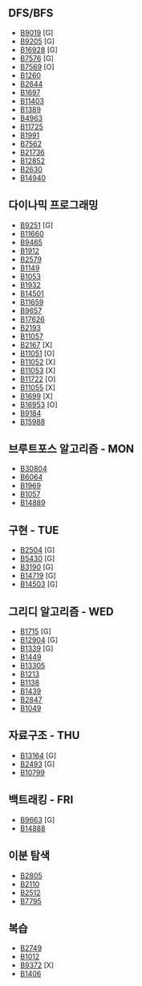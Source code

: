 ## DFS/BFS
- [B9019](https://www.acmicpc.net/problem/9019) [G]
- [B9205](https://www.acmicpc.net/problem/9205) [G]
- [B16928](https://www.acmicpc.net/problem/16928) [G]
- [B7576](https://www.acmicpc.net/problem/7576) [G]
- [B7569](https://www.acmicpc.net/problem/7569) [O]
- [B1260](https://www.acmicpc.net/problem/1260)
- [B2644](https://www.acmicpc.net/problem/2644)
- [B1697](https://www.acmicpc.net/problem/1697)
- [B11403](https://www.acmicpc.net/problem/11403)
- [B1389](https://www.acmicpc.net/problem/1389)
- [B4963](https://www.acmicpc.net/problem/4963)
- [B11725](https://www.acmicpc.net/problem/11725)
- [B1991](https://www.acmicpc.net/problem/1991)
- [B7562](https://www.acmicpc.net/problem/7562)
- [B21736](https://www.acmicpc.net/problem/21736)
- [B12852](https://www.acmicpc.net/problem/12852)
- [B2630](https://www.acmicpc.net/problem/2630)
- [B14940](https://www.acmicpc.net/problem/14940)

## 다이나믹 프로그래밍
- [B9251](https://www.acmicpc.net/problem/9251) [G]
- [B11660](https://www.acmicpc.net/problem/11660)
- [B9465](https://www.acmicpc.net/problem/9465)
- [B1912](https://www.acmicpc.net/problem/1912)
- [B2579](https://www.acmicpc.net/problem/2579)
- [B1149](https://www.acmicpc.net/problem/1149)
- [B1053](https://www.acmicpc.net/problem/1053)
- [B1932](https://www.acmicpc.net/problem/1932)
- [B14501](https://www.acmicpc.net/problem/14501)
- [B11659](https://www.acmicpc.net/problem/11659)
- [B9657](https://www.acmicpc.net/problem/9657)
- [B17626](https://www.acmicpc.net/problem/17626)
- [B2193](https://www.acmicpc.net/problem/2193)
- [B11057](https://www.acmicpc.net/problem/11057)
- [B2167](https://www.acmicpc.net/problem/2167) [X]
- [B11051](https://www.acmicpc.net/problem/11051) [O]
- [B11052](https://www.acmicpc.net/problem/11052) [X]
- [B11053](https://www.acmicpc.net/problem/11053) [X]
- [B11722](https://www.acmicpc.net/problem/11722) [O]
- [B11055](https://www.acmicpc.net/problem/11055) [X]
- [B1699](https://www.acmicpc.net/problem/1699) [X]
- [B16953](https://www.acmicpc.net/problem/16953) [O]
- [B9184](https://www.acmicpc.net/problem/9184)
- [B15988](https://www.acmicpc.net/problem/15988)

## 브루트포스 알고리즘 - MON
- [B30804](https://www.acmicpc.net/problem/30804)
- [B6064](https://www.acmicpc.net/problem/6064)
- [B1969](https://www.acmicpc.net/problem/1969)
- [B1057](https://www.acmicpc.net/problem/1057)
- [B14889](https://www.acmicpc.net/problem/14889)

## 구현 - TUE
- [B2504](https://www.acmicpc.net/problem/2504) [G]
- [B5430](https://www.acmicpc.net/problem/5430) [G]
- [B3190](https://www.acmicpc.net/problem/3190) [G]
- [B14719](https://www.acmicpc.net/problem/14719) [G]
- [B14503](https://www.acmicpc.net/problem/14503) [G]

## 그리디 알고리즘 - WED
- [B1715](https://www.acmicpc.net/problem/1715) [G]
- [B12904](https://www.acmicpc.net/problem/12904) [G]
- [B1339](https://www.acmicpc.net/problem/1339) [G]
- [B1449](https://www.acmicpc.net/problem/1449)
- [B13305](https://www.acmicpc.net/problem/13305)
- [B1213](https://www.acmicpc.net/problem/1213)
- [B1138](https://www.acmicpc.net/problem/1138)
- [B1439](https://www.acmicpc.net/problem/1439)
- [B2847](https://www.acmicpc.net/problem/2847)
- [B1049](https://www.acmicpc.net/problem/1049)

## 자료구조 - THU
- [B13164](https://www.acmicpc.net/problem/13164) [G]
- [B2493](https://www.acmicpc.net/problem/2493) [G]
- [B10799](https://www.acmicpc.net/problem/10799)

## 백트래킹 - FRI
- [B9663](https://www.acmicpc.net/problem/9663) [G]
- [B14888](https://www.acmicpc.net/problem/14888)

## 이분 탐색
- [B2805](https://www.acmicpc.net/problem/2805)
- [B2110](https://www.acmicpc.net/problem/2110)
- [B2512](https://www.acmicpc.net/problem/2512)
- [B7795](https://www.acmicpc.net/problem/7795)

## 복습
- [B2749](https://www.acmicpc.net/problem/2749)
- [B1012](https://www.acmicpc.net/problem/1012)
- [B9372](https://www.acmicpc.net/problem/9372) [X]
- [B1406](https://www.acmicpc.net/problem/1406)